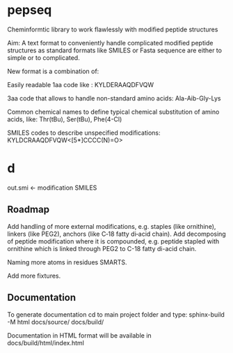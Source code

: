 # pepseq
Cheminformtic library to work flawlessly with modified peptide structures

Aim: A text format to conveniently handle complicated modified peptide structures as standard formats like SMILES or Fasta sequence are either to simple or to complicated.

New format is a combination of:

Easily readable 1aa code like : 
KYLDERAAQDFVQW

3aa code that allows to handle non-standard amino acids: 
Ala-Aib-Gly-Lys

Common chemical names to define typical chemical substitution of amino acids, like: 
Thr(tBu), Ser(tBu), Phe(4-Cl)

SMILES codes to describe unspecified modifications: 
KYLDCRAAQDFVQW<[5*]CCCC(N)=O>

# d
out.smi <- modification SMILES


## Roadmap
Add handling of more external modifications, e.g. staples (like ornithine), linkers (like PEG2), anchors (like C‐18 fatty di‐acid chain).
Add decomposing of peptide modification where it is compounded, e.g. peptide stapled with ornithine which is linked through PEG2 to
C-18 fatty di-acid chain.

Naming more atoms in residues SMARTS.

Add more fixtures.
## Documentation

To generate documentation cd to main project folder and type: sphinx-build -M html docs/source/ docs/build/

Documentation in HTML format will be available in docs/build/html/index.html

